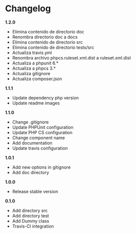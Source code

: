 # Changelog

__1.2.0__


* Elimina contenido de directorio doc
* Renombra directorio doc a docs
* Elimina contenido de directorio src
* Elimina contenido de directorio tests/src
* Actualiza travis.yml
* Renombra archivo phpcs.ruleset.xml.dist a ruleset.xml.dist
* Actualiza a phpunit 6.*
* Actualiza a phpcs 3.*
* Actualiza gitignore
* Actualiza composer.json

__1.1.1__

* Update dependency php version
* Update readme images

__1.1.0__

* Change .gitignore
* Update PHPUnit configuration
* Update PHP CS configuration
* Change component name
* Add documentation
* Update travis configuration

__1.0.1__

* Add new options in gitignore
* Add doc directory

__1.0.0__

* Release stable version

__0.1.0__

* Add directory src
* Add directory test
* Add Dummy class
* Travis-CI integration
